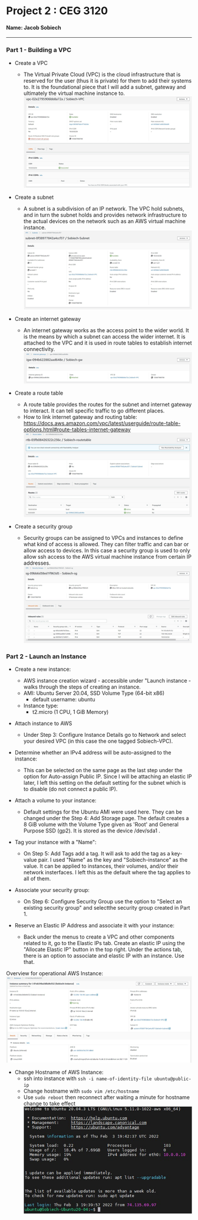 # Project 2 : CEG 3120
#### Name: Jacob Sobiech

---

### Part 1 - Building a VPC

* Create a VPC
  * The Virtual Private Cloud (VPC) is the cloud infrastructure that is reserved for the user (thus it is private) for them to add their systems to. It is the foundational piece that I will add a subnet, gateway and ultimately the virtual machine instance to.
![VPC screenshot](images/VPC.jpg)

* Create a subnet
  * A subnet is a subdivision of an IP network. The VPC hold subnets, and in turn the subnet holds and provides network infrastructure to the actual devices on the network such as an AWS virtual machine instance.
![Subnet screenshot](images/Subnet.jpg)

* Create an internet gateway
  * An internet gateway works as the access point to the wider world. It is the means by which a subnet can access the wider internet. It is attached to the VPC and it is used in route tables to establish internet connectivity.
![Internet Gateway screenshot](images/Gateway.jpg)

* Create a route table
  * A route table provides the routes for the subnet and internet gateway to interact. It can tell specific traffic to go different places.
  * How to link internet gateway and routing table: https://docs.aws.amazon.com/vpc/latest/userguide/route-table-options.html#route-tables-internet-gateway
![Route Table screenshot](images/RoutingTable.jpg)

* Create a security group
  * Security groups can be assigned to VPCs and instances to define what kind of access is allowed. They can filter traffic and can bar or allow access to devices. In this case a security group is used to only allow ssh access to the AWS virtual machine instance from certain IP addresses.
![Security Group screenshot](images/SecurityGroup.jpg)



### Part 2 - Launch an Instance

* Create a new instance:
  * AWS instance creation wizard - accessible under "Launch instance - walks through the steps of creating an instance.
  * AMI: Ubuntu Server 20.04, SSD Volume Type (64-bit x86)
    * default username: ubuntu
  * Instance type:
    * t2.micro (1 CPU, 1 GiB Memory)

* Attach instance to AWS
  * Under Step 3: Configure Instance Details go to Network and select your desired VPC (in this case the one tagged Sobiech-VPC).

* Determine whether an IPv4 address will be auto-assigned to the instance:
  * This can be selected on the same page as the last step under the option for Auto-assign Public IP. Since I will be attaching an elastic IP later, I left this setting on the default setting for the subnet which is to disable (do not connect a public IP).

* Attach a volume to your instance:
  * Default settings for the Ubuntu AMI were used here. They can be changed under the Step 4: Add Storage page. The default creates a 8 GiB volume with the Volume Type given as 'Root' and General Purpose SSD (gp2). It is stored as the device /dev/sda1 .

* Tag your instance with a "Name":
  * On Step 5: Add Tags add a tag. It will ask to add the tag as a key-value pair. I used "Name" as the key and "Sobiech-instance" as the value. It can be applied to instances, their volumes, and/or their network insterfaces. I left this as the default where the tag applies to all of them.

* Associate your security group:
  * On Step 6: Configure Security Group use the option to "Select an existing security group" and selectthe security group created in Part 1.

* Reserve an Elastic IP Address and associate it with your instance:
  * Back under the menus to create a VPC and other components related to it, go to the Elastic IPs tab. Create an elastic IP using the "Allocate Elastic IP" button in the top right. Under the actions tab, there is an option to associate and elastic IP with an instance. Use that.

Overview for operational AWS Instance:
![Summary of AWS Instance](images/InstanceSummary.jpg)

* Change Hostname of AWS Instance:
  * ssh into instance with `ssh -i name-of-identity-file ubuntu@public-ip`
  * Change hostname with `sudo vim /etc/hostname`
  * Use `sudo reboot` then reconnect after waiting a minute for hostname change to take effect
![AWS Instance with Hostname changed](images/AWS-Instance.jpg)
